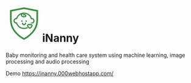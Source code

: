 # ![enter image description here](https://github.com/kanushka/inanny/blob/master/img/ico/android-icon-96x96.png)iNanny

Baby monitoring and health care system using machine learning, image processing and audio processing

Demo https://inanny.000webhostapp.com/
